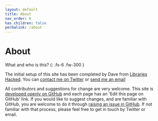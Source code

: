 ```yaml
---
layout: default
title: About
nav_order: 6
has_children: false
permalink: /about
---
```


# About

What and who is this?
{: .fs-6 .fw-300 }

The initial setup of this site has been completed by Dave from [Libraries Hacked](https://blog.librarydata.uk). You can [contact me on Twitter](https://twitter.com/librarieshacked) or [send me an email](mailto:info@librarieshacked.org)

All contributors and suggestions for change are very welcome. This site is [developed openly on GitHub](https://github.com/LibrariesHacked/librarylab) and each page has an 'Edit this page on GitHub' link. If you would like to suggest changes, and are familiar with GitHub, you are welcome to do it through [raising an issue in GitHub](https://guides.github.com/features/issues/). If not familiar with that process, please feel free to get in touch by Twitter or email.

